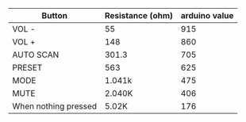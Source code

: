 

| Button               | Resistance (ohm) | arduino value |
| -------------------- | ---------------- | ------------- |
| VOL -                | 55               | 915           |
| VOL +                | 148              | 860           |
| AUTO SCAN            | 301.3            | 705           |
| PRESET               | 563              | 625           |
| MODE                 | 1.041k           | 475           |
| MUTE                 | 2.040K           | 406           |
| When nothing pressed | 5.02K            | 176           |